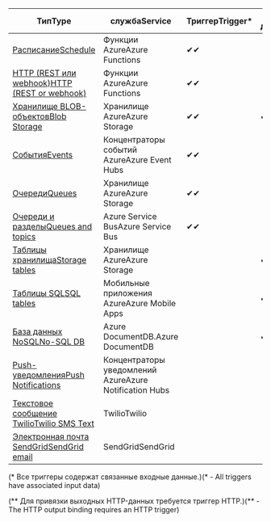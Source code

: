 | <span data-ttu-id="d4ccd-101">Тип</span><span class="sxs-lookup"><span data-stu-id="d4ccd-101">Type</span></span> | <span data-ttu-id="d4ccd-102">служба</span><span class="sxs-lookup"><span data-stu-id="d4ccd-102">Service</span></span> | <span data-ttu-id="d4ccd-103">Триггер</span><span class="sxs-lookup"><span data-stu-id="d4ccd-103">Trigger*</span></span> | <span data-ttu-id="d4ccd-104">Входные данные</span><span class="sxs-lookup"><span data-stu-id="d4ccd-104">Input</span></span> | <span data-ttu-id="d4ccd-105">Выходные данные</span><span class="sxs-lookup"><span data-stu-id="d4ccd-105">Output</span></span> |  
| --- | --- | --- | --- | --- |  
| [<span data-ttu-id="d4ccd-106">Расписание</span><span class="sxs-lookup"><span data-stu-id="d4ccd-106">Schedule</span></span>](../articles/azure-functions/functions-bindings-timer.md)  |<span data-ttu-id="d4ccd-107">Функции Azure</span><span class="sxs-lookup"><span data-stu-id="d4ccd-107">Azure Functions</span></span> |<span data-ttu-id="d4ccd-108">✔</span><span class="sxs-lookup"><span data-stu-id="d4ccd-108">✔</span></span> | | |  
| [<span data-ttu-id="d4ccd-109">HTTP (REST или webhook)</span><span class="sxs-lookup"><span data-stu-id="d4ccd-109">HTTP (REST or webhook)</span></span>](../articles/azure-functions/functions-bindings-http-webhook.md) |<span data-ttu-id="d4ccd-110">Функции Azure</span><span class="sxs-lookup"><span data-stu-id="d4ccd-110">Azure Functions</span></span> |<span data-ttu-id="d4ccd-111">✔</span><span class="sxs-lookup"><span data-stu-id="d4ccd-111">✔</span></span> |  |<span data-ttu-id="d4ccd-112">✔\**</span><span class="sxs-lookup"><span data-stu-id="d4ccd-112">✔\**</span></span> |  
| [<span data-ttu-id="d4ccd-113">Хранилище BLOB-объектов</span><span class="sxs-lookup"><span data-stu-id="d4ccd-113">Blob Storage</span></span>](../articles/azure-functions/functions-bindings-storage-blob.md) |<span data-ttu-id="d4ccd-114">Хранилище Azure</span><span class="sxs-lookup"><span data-stu-id="d4ccd-114">Azure Storage</span></span> |<span data-ttu-id="d4ccd-115">✔</span><span class="sxs-lookup"><span data-stu-id="d4ccd-115">✔</span></span> |<span data-ttu-id="d4ccd-116">✔</span><span class="sxs-lookup"><span data-stu-id="d4ccd-116">✔</span></span> |<span data-ttu-id="d4ccd-117">✔</span><span class="sxs-lookup"><span data-stu-id="d4ccd-117">✔</span></span> |  
| [<span data-ttu-id="d4ccd-118">События</span><span class="sxs-lookup"><span data-stu-id="d4ccd-118">Events</span></span>](../articles/azure-functions/functions-bindings-event-hubs.md) |<span data-ttu-id="d4ccd-119">Концентраторы событий Azure</span><span class="sxs-lookup"><span data-stu-id="d4ccd-119">Azure Event Hubs</span></span> |<span data-ttu-id="d4ccd-120">✔</span><span class="sxs-lookup"><span data-stu-id="d4ccd-120">✔</span></span> | |<span data-ttu-id="d4ccd-121">✔</span><span class="sxs-lookup"><span data-stu-id="d4ccd-121">✔</span></span> |  
| [<span data-ttu-id="d4ccd-122">Очереди</span><span class="sxs-lookup"><span data-stu-id="d4ccd-122">Queues</span></span>](../articles/azure-functions/functions-bindings-storage-queue.md) |<span data-ttu-id="d4ccd-123">Хранилище Azure</span><span class="sxs-lookup"><span data-stu-id="d4ccd-123">Azure Storage</span></span> |<span data-ttu-id="d4ccd-124">✔</span><span class="sxs-lookup"><span data-stu-id="d4ccd-124">✔</span></span> | |<span data-ttu-id="d4ccd-125">✔</span><span class="sxs-lookup"><span data-stu-id="d4ccd-125">✔</span></span> |  
| [<span data-ttu-id="d4ccd-126">Очереди и разделы</span><span class="sxs-lookup"><span data-stu-id="d4ccd-126">Queues and topics</span></span>](../articles/azure-functions/functions-bindings-service-bus.md) |<span data-ttu-id="d4ccd-127">Azure Service Bus</span><span class="sxs-lookup"><span data-stu-id="d4ccd-127">Azure Service Bus</span></span> |<span data-ttu-id="d4ccd-128">✔</span><span class="sxs-lookup"><span data-stu-id="d4ccd-128">✔</span></span> | |<span data-ttu-id="d4ccd-129">✔</span><span class="sxs-lookup"><span data-stu-id="d4ccd-129">✔</span></span> |  
| [<span data-ttu-id="d4ccd-130">Таблицы хранилища</span><span class="sxs-lookup"><span data-stu-id="d4ccd-130">Storage tables</span></span>](../articles/azure-functions/functions-bindings-storage-table.md) |<span data-ttu-id="d4ccd-131">Хранилище Azure</span><span class="sxs-lookup"><span data-stu-id="d4ccd-131">Azure Storage</span></span> | |<span data-ttu-id="d4ccd-132">✔</span><span class="sxs-lookup"><span data-stu-id="d4ccd-132">✔</span></span> |<span data-ttu-id="d4ccd-133">✔</span><span class="sxs-lookup"><span data-stu-id="d4ccd-133">✔</span></span> |  
| [<span data-ttu-id="d4ccd-134">Таблицы SQL</span><span class="sxs-lookup"><span data-stu-id="d4ccd-134">SQL tables</span></span>](../articles/azure-functions/functions-bindings-mobile-apps.md) |<span data-ttu-id="d4ccd-135">Мобильные приложения Azure</span><span class="sxs-lookup"><span data-stu-id="d4ccd-135">Azure Mobile Apps</span></span> | |<span data-ttu-id="d4ccd-136">✔</span><span class="sxs-lookup"><span data-stu-id="d4ccd-136">✔</span></span> |<span data-ttu-id="d4ccd-137">✔</span><span class="sxs-lookup"><span data-stu-id="d4ccd-137">✔</span></span> |  
| [<span data-ttu-id="d4ccd-138">База данных NoSQL</span><span class="sxs-lookup"><span data-stu-id="d4ccd-138">No-SQL DB</span></span>](../articles/azure-functions/functions-bindings-documentdb.md) | <span data-ttu-id="d4ccd-139">Azure DocumentDB.</span><span class="sxs-lookup"><span data-stu-id="d4ccd-139">Azure DocumentDB</span></span> | |<span data-ttu-id="d4ccd-140">✔</span><span class="sxs-lookup"><span data-stu-id="d4ccd-140">✔</span></span> |<span data-ttu-id="d4ccd-141">✔</span><span class="sxs-lookup"><span data-stu-id="d4ccd-141">✔</span></span> |  
| [<span data-ttu-id="d4ccd-142">Push-уведомления</span><span class="sxs-lookup"><span data-stu-id="d4ccd-142">Push Notifications</span></span>](../articles/azure-functions/functions-bindings-notification-hubs.md) |<span data-ttu-id="d4ccd-143">Концентраторы уведомлений Azure</span><span class="sxs-lookup"><span data-stu-id="d4ccd-143">Azure Notification Hubs</span></span> | | |<span data-ttu-id="d4ccd-144">✔</span><span class="sxs-lookup"><span data-stu-id="d4ccd-144">✔</span></span> |  
| [<span data-ttu-id="d4ccd-145">Текстовое сообщение Twilio</span><span class="sxs-lookup"><span data-stu-id="d4ccd-145">Twilio SMS Text</span></span>](../articles/azure-functions/functions-bindings-twilio.md) |<span data-ttu-id="d4ccd-146">Twilio</span><span class="sxs-lookup"><span data-stu-id="d4ccd-146">Twilio</span></span> | | |<span data-ttu-id="d4ccd-147">✔</span><span class="sxs-lookup"><span data-stu-id="d4ccd-147">✔</span></span> |
| [<span data-ttu-id="d4ccd-148">Электронная почта SendGrid</span><span class="sxs-lookup"><span data-stu-id="d4ccd-148">SendGrid email</span></span>](../articles/azure-functions/functions-bindings-sendgrid.md) | <span data-ttu-id="d4ccd-149">SendGrid</span><span class="sxs-lookup"><span data-stu-id="d4ccd-149">SendGrid</span></span> | | |<span data-ttu-id="d4ccd-150">✔</span><span class="sxs-lookup"><span data-stu-id="d4ccd-150">✔</span></span> |

<span data-ttu-id="d4ccd-151">(\* Все триггеры содержат связанные входные данные.)</span><span class="sxs-lookup"><span data-stu-id="d4ccd-151">(\* - All triggers have associated input data)</span></span>

<span data-ttu-id="d4ccd-152">(\** Для привязки выходных HTTP-данных требуется триггер HTTP.)</span><span class="sxs-lookup"><span data-stu-id="d4ccd-152">(\** - The HTTP output binding requires an HTTP trigger)</span></span>


